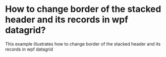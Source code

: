 # How to change border of the stacked header and its records in wpf datagrid?
This example illustrates how to change border of the stacked header and its records in wpf datagrid
